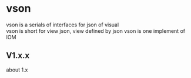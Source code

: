 # vson
vson is a serials of interfaces for json of visual   
vson is short for view json,  view defined by json
vson is one implement of IOM

## V1.x.x
about 1.x
